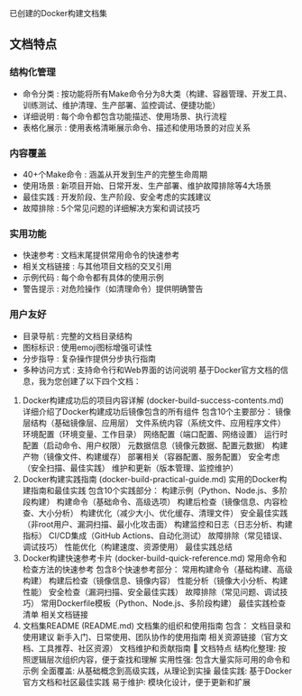 已创建的Docker构建文档集
 ##  文档特点
### 结构化管理
- 命令分类 : 按功能将所有Make命令分为8大类（构建、容器管理、开发工具、训练测试、维护清理、生产部署、监控调试、便捷功能）
- 详细说明 : 每个命令都包含功能描述、使用场景、执行流程
- 表格化展示 : 使用表格清晰展示命令、描述和使用场景的对应关系
### 内容覆盖
- 40+个Make命令 : 涵盖从开发到生产的完整生命周期
- 使用场景 : 新项目开始、日常开发、生产部署、维护故障排除等4大场景
- 最佳实践 : 开发阶段、生产阶段、安全考虑的实践建议
- 故障排除 : 5个常见问题的详细解决方案和调试技巧
### 实用功能
- 快速参考 : 文档末尾提供常用命令的快速参考
- 相关文档链接 : 与其他项目文档的交叉引用
- 示例代码 : 每个命令都有具体的使用示例
- 警告提示 : 对危险操作（如清理命令）提供明确警告
### 用户友好
- 目录导航 : 完整的文档目录结构
- 图标标识 : 使用emoji图标增强可读性
- 分步指导 : 复杂操作提供分步执行指南
- 多种访问方式 : 支持命令行和Web界面的访问说明
基于Docker官方文档的信息，我为您创建了以下四个文档：
1. Docker构建成功后的项目内容详解 (docker-build-success-contents.md)
详细介绍了Docker构建成功后镜像包含的所有组件
包含10个主要部分：
镜像层结构（基础镜像层、应用层）
文件系统内容（系统文件、应用程序文件）
环境配置（环境变量、工作目录）
网络配置（端口配置、网络设置）
运行时配置（启动命令、用户权限）
元数据信息（镜像元数据、配置元数据）
构建产物（镜像文件、构建缓存）
部署相关（容器配置、服务配置）
安全考虑（安全扫描、最佳实践）
维护和更新（版本管理、监控维护）
2. Docker构建实践指南 (docker-build-practical-guide.md)
实用的Docker构建指南和最佳实践
包含10个实践部分：
构建示例（Python、Node.js、多阶段构建）
构建命令（基础命令、高级选项）
构建后检查（镜像信息、内容检查、大小分析）
构建优化（减少大小、优化缓存、清理文件）
安全最佳实践（非root用户、漏洞扫描、最小化攻击面）
构建监控和日志（日志分析、构建指标）
CI/CD集成（GitHub Actions、自动化测试）
故障排除（常见错误、调试技巧）
性能优化（构建速度、资源使用）
最佳实践总结
3. Docker构建快速参考卡片 (docker-build-quick-reference.md)
常用命令和检查方法的快速参考
包含8个快速参考部分：
常用构建命令（基础构建、高级构建）
构建后检查（镜像信息、镜像内容）
性能分析（镜像大小分析、构建性能）
安全检查（漏洞扫描、安全最佳实践）
故障排除（常见问题、调试技巧）
常用Dockerfile模板（Python、Node.js、多阶段构建）
最佳实践检查清单
相关文档链接
4. 文档集README (README.md)
文档集的组织和使用指南
包含：
文档目录和使用建议
新手入门、日常使用、团队协作的使用指南
相关资源链接（官方文档、工具推荐、社区资源）
文档维护和贡献指南
🎯 文档特点
结构化整理: 按照逻辑层次组织内容，便于查找和理解
实用性强: 包含大量实际可用的命令和示例
全面覆盖: 从基础概念到高级实践，从理论到实操
最佳实践: 基于Docker官方文档和社区最佳实践
易于维护: 模块化设计，便于更新和扩展